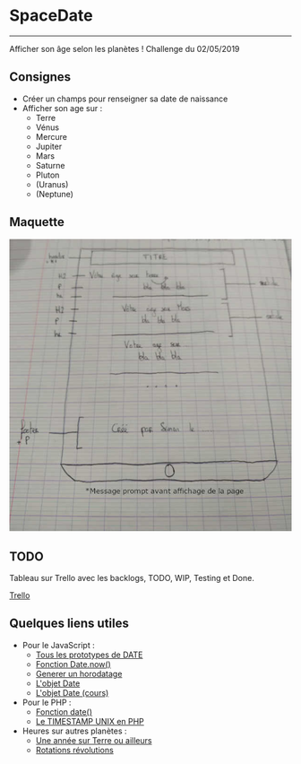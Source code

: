 # SpaceDate
-----
Afficher son âge selon les planètes !
Challenge du 02/05/2019

## Consignes
* Créer un champs pour renseigner sa date de naissance
* Afficher son age sur :
    * Terre
    * Vénus
    * Mercure
    * Jupiter
    * Mars
    * Saturne
    * Pluton
    * (Uranus)
    * (Neptune)

## Maquette
![Maquette papier](assets/img/maquette.jpg "Maquette papier")

## TODO
Tableau sur Trello avec les backlogs, TODO, WIP, Testing et Done.

[Trello](https://trello.com/b/CuBniXxe/spacedate)


## Quelques liens utiles


* Pour le JavaScript :
  * [Tous les prototypes de DATE](https://developer.mozilla.org/fr/docs/Web/JavaScript/Reference/Objets_globaux/Date/prototype)
  * [Fonction Date.now()](https://developer.mozilla.org/fr/docs/Web/JavaScript/Reference/Objets_globaux/Date/now)
  * [Generer un horodatage](https://www.journaldunet.fr/web-tech/developpement/1202533-comment-generer-un-timestamp-horodatage-en-javascript/)
  * [L'objet Date](https://developer.mozilla.org/fr/docs/Web/JavaScript/Reference/Objets_globaux/Date)
  * [L'objet Date (cours)](https://www.pierre-giraud.com/javascript/cours-complet/javascript-objet-date.php)
* Pour le PHP :
  * [Fonction date()](https://www.php.net/manual/fr/function.date.php)
  * [Le TIMESTAMP UNIX en PHP](https://www.pierre-giraud.com/php-mysql/cours-complet/php-timestamp-unix.php)
* Heures sur autres planètes :
  * [Une année sur Terre ou ailleurs](https://www.simplyscience.ch/archives-enfants/articles/une-annee-sur-terre-sur-mars-ou-sur-les-autres-planetes.html)
  * [Rotations révolutions](http://www.systemesolaire.net/rotation_revolution.html?i=2)